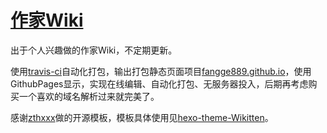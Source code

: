 # [作家Wiki](https://fangge889.github.io)
出于个人兴趣做的作家Wiki，不定期更新。

使用[travis-ci](https://travis-ci.org)自动化打包，输出打包静态页面项目[fangge889.github.io](https://github.com/fangge889/fangge889.github.io)，使用GithubPages显示，实现在线编辑、自动化打包、无服务器投入，后期再考虑购买一个喜欢的域名解析过来就完美了。

感谢[zthxxx](https://github.com/zthxxx)做的开源模板，模板具体使用见[hexo-theme-Wikitten](https://github.com/zthxxx/hexo-theme-Wikitten)。
